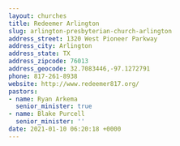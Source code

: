 ```yaml
---
layout: churches
title: Redeemer Arlington
slug: arlington-presbyterian-church-arlington
address_street: 1320 West Pioneer Parkway
address_city: Arlington
address_state: TX
address_zipcode: 76013
address_geocode: 32.7083446,-97.1272791
phone: 817-261-8938
website: http://www.redeemer817.org/
pastors:
- name: Ryan Arkema
  senior_minister: true
- name: Blake Purcell
  senior_minister: ''
date: 2021-01-10 06:20:18 +0000
---
```

